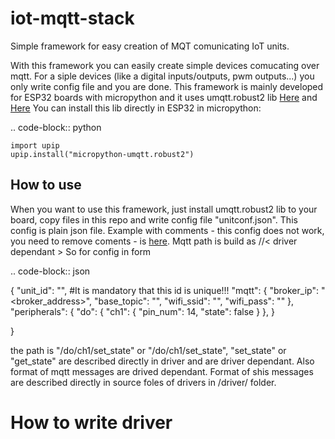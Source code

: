 # iot-mqtt-stack
Simple framework for easy creation of MQT comunicating IoT units.

With this framework you can easily create simple devices comucating over mqtt. For a siple devices (like a digital inputs/outputs, pwm outputs...) you only write config file and you are done.
This framework is mainly developed for ESP32 boards with micropython and it uses umqtt.robust2 lib [Here](https://github.com/fizista/micropython-umqtt.robust2) and [Here](https://pypi.org/project/micropython-umqtt.robust2/)
You can install this lib directly in ESP32 in micropython:

.. code-block:: python

    import upip
    upip.install("micropython-umqtt.robust2")

## How to use
When you want to use this framework, just install umqtt.robust2 lib to your board, copy files in this repo and write config file "unitconf.json". This config is plain json file. Example with comments - this config does not work, you need to remove coments - is [here](https://github.com/Selmacas/iot-mqtt-stack/blob/master/unitconf_comented_example.json). Mqtt path is build as <base mqtt path>/<driver>/<name of channel>< driver dependant >
So for config in form

.. code-block:: json

{
    "unit_id": "<unique unit id>", #It is mandatory that this id is unique!!!
    "mqtt":
    {
        "broker_ip": "<broker_address>",
        "base_topic": "<base mqtt path>",
        "wifi_ssid": "<SSID>",
        "wifi_pass": "<PASSWD>"
    },
    "peripherals":
    {
        "do":
        {
            "ch1":
            {
                "pin_num": 14,
                "state": false
            }
        },
    }

}

the path is "<base mqtt path>/do/ch1/set_state" or  "<base mqtt path>/do/ch1/set_state", "set_state" or "get_state" are described directly in driver and are driver dependant. Also format of mqtt messages are drived dependant. Format of shis messages are described directly in source foles of drivers in /driver/ folder.

# How to write driver

